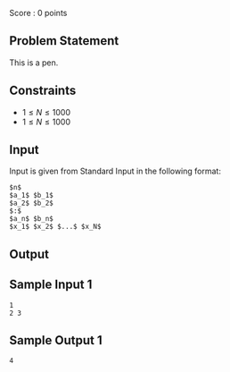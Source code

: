 Score : $0$ points

Problem Statement
--------
This is a pen.


Constraints
--------
- $1 \leq N \leq 1000$
- $1 \leq N \leq 1000$


Input
--------
Input is given from Standard Input in the following format:
~~~
$n$
$a_1$ $b_1$
$a_2$ $b_2$
$:$
$a_n$ $b_n$
$x_1$ $x_2$ $...$ $x_N$
~~~


Output
--------



Sample Input 1
--------
~~~
1
2 3
~~~


Sample Output 1
--------
~~~
4
~~~
